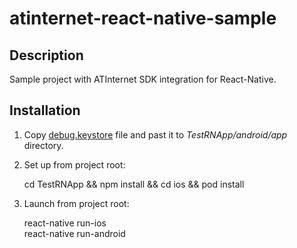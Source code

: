 # atinternet-react-native-sample
## Description
Sample project with ATInternet SDK integration for React-Native.
## Installation
1. Copy [debug.keystore](https://raw.githubusercontent.com/facebook/react-native/master/template/android/app/debug.keystore) file and past it to _TestRNApp/android/app_ directory.
2. Set up from project root:


    cd TestRNApp && npm install && cd ios && pod install  
3. Launch from project root:


    react-native run-ios  
    react-native run-android
